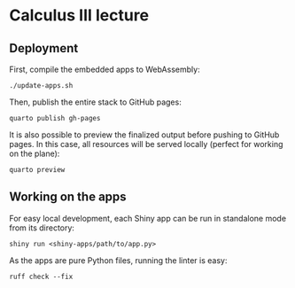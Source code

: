 # Calculus III lecture

## Deployment

First, compile the embedded apps to WebAssembly:
```console
./update-apps.sh
```
Then, publish the entire stack to GitHub pages:
```console
quarto publish gh-pages
```

It is also possible to preview the finalized output before pushing to GitHub pages. In this case, all resources will be served locally (perfect for working on the plane):
```console
quarto preview
```

## Working on the apps

For easy local development, each Shiny app can be run in standalone mode from its directory:
```console
shiny run <shiny-apps/path/to/app.py>
```

As the apps are pure Python files, running the linter is easy:
```console
ruff check --fix
```
